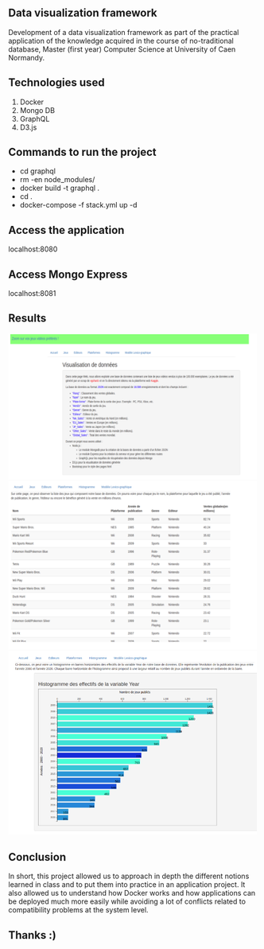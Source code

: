## Data visualization framework
Development of a data visualization framework as part of the practical application of the knowledge acquired in the course of no-traditional database, Master (first year) Computer Science at University of Caen Normandy.

## Technologies used
1) Docker
3) Mongo DB
4) GraphQL
5) D3.js

## Commands to run the project
- cd graphql
- rm -en node_modules/
- docker build -t graphql .
- cd .
- docker-compose -f stack.yml up -d

## Access the application
localhost:8080

## Access Mongo Express
localhost:8081

## Results
<img src="https://github.com/thiouneEtu/data_visualization/blob/main/Res1.PNG" width="500" />

<img src="https://github.com/thiouneEtu/data_visualization/blob/main/Res2.PNG" width="500" />

<img src="https://github.com/thiouneEtu/data_visualization/blob/main/Res3.PNG" width="500" />

## Conclusion
In short, this project allowed us to approach in depth the different notions learned in class and to put them into practice in an application project. It also allowed us to understand how Docker works and how applications can be deployed much more easily while avoiding a lot of conflicts related to compatibility problems at the system level.

## Thanks :)
